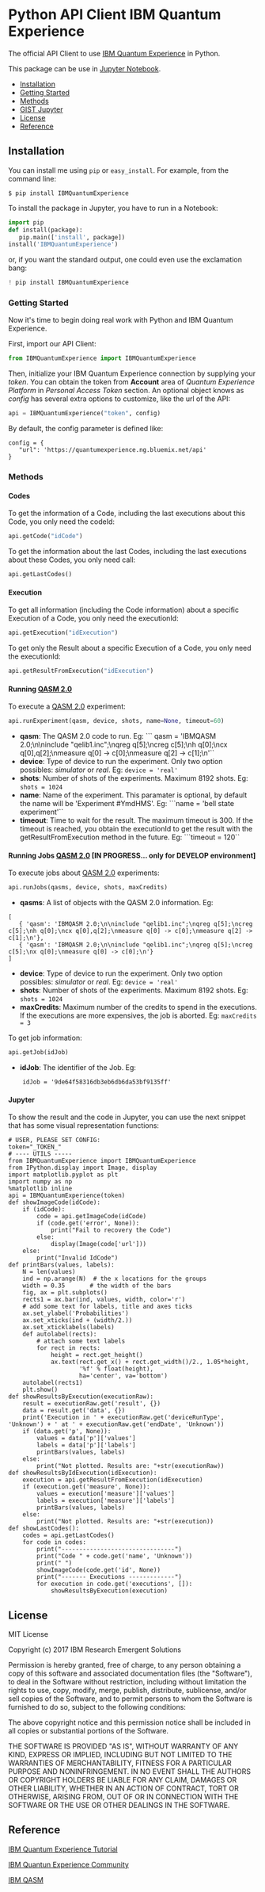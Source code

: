 # Python API Client IBM Quantum Experience

The official API Client to use [IBM Quantum Experience](https://quantumexperience.ng.bluemix.net/) in Python.

This package can be use in [Jupyter Notebook](https://jupyter.org/).

* [Installation](#installation)
* [Getting Started](#getting-started)
* [Methods](#methods)
* [GIST Jupyter](#jupyter)
* [License](#license)
* [Reference](#reference)

## Installation

You can install me using `pip` or `easy_install`. For example, from the command line:

    $ pip install IBMQuantumExperience

To install the package in Jupyter, you have to run in a Notebook:

```python
import pip
def install(package):
   pip.main(['install', package])
install('IBMQuantumExperience')
```

or, if you want the standard output, one could even use the exclamation bang:

```python
! pip install IBMQuantumExperience
```

### Getting Started

Now it's time to begin doing real work with Python and IBM Quantum Experience.

First, import our API Client:

```python
from IBMQuantumExperience import IBMQuantumExperience
```

Then, initialize your IBM Quantum Experience connection by supplying your *token*. You can obtain the token from **Account** area of *Quantum Experience Platform* in *Personal Access Token* section. An optional object knows as *config* has several extra options to customize, like the url of the API:

```python
api = IBMQuantumExperience("token", config)
```

By default, the config parameter is defined like:

```
config = {
   "url": 'https://quantumexperience.ng.bluemix.net/api'
}
```

### Methods

#### Codes

To get the information of a Code, including the last executions about this Code, you only need the codeId:

```python
api.getCode("idCode")
```

To get the information about the last Codes, including the last executions about these Codes, you only need call:

```python
api.getLastCodes()
```

#### Execution

To get all information (including the Code information) about a specific Execution of a Code, you only need the executionId:

```python
api.getExecution("idExecution")
```

To get only the Result about a specific Execution of a Code, you only need the executionId:

```python
api.getResultFromExecution("idExecution")
```

#### Running [QASM 2.0](https://github.com/IBMQuantum/QASM)

To execute a [QASM 2.0](https://github.com/IBMQuantum/QASM) experiment:

```python
api.runExperiment(qasm, device, shots, name=None, timeout=60)
```

- **qasm**: The QASM 2.0 code to run. Eg: 
``` qasm = 'IBMQASM 2.0;\n\ninclude "qelib1.inc";\nqreg q[5];\ncreg c[5];\nh q[0];\ncx q[0],q[2];\nmeasure q[0] -> c[0];\nmeasure q[2] -> c[1];\n'``
- **device**: Type of device to run the experiment. Only two option possibles: *simulator* or *real*. Eg:
```device = 'real' ```
- **shots**: Number of shots of the experiments. Maximum 8192 shots. Eg:
```shots = 1024 ```
- **name**: Name of the experiment. This paramater is optional, by default the name will be 'Experiment \#YmdHMS'. Eg:
```name = 'bell state experiment'``
- **timeout**: Time to wait for the result. The maximum timeout is 300. If the timeout is reached, you obtain the executionId to get the result with the getResultFromExecution method in the future. Eg:
```timeout = 120``

#### Running Jobs [QASM 2.0](https://github.com/IBMQuantum/QASM) [IN PROGRESS... only for DEVELOP environment]

To execute jobs about [QASM 2.0](https://github.com/IBMQuantum/QASM) experiments:

```python
api.runJobs(qasms, device, shots, maxCredits)
```

- **qasms**: A list of objects with the QASM 2.0 information. Eg: 
```
[
   { 'qasm': 'IBMQASM 2.0;\n\ninclude "qelib1.inc";\nqreg q[5];\ncreg c[5];\nh q[0];\ncx q[0],q[2];\nmeasure q[0] -> c[0];\nmeasure q[2] -> c[1];\n'},
   { 'qasm': 'IBMQASM 2.0;\n\ninclude "qelib1.inc";\nqreg q[5];\ncreg c[5];\nx q[0];\nmeasure q[0] -> c[0];\n'}
]
```
- **device**: Type of device to run the experiment. Only two option possibles: *simulator* or *real*. Eg:
```device = 'real' ```
- **shots**: Number of shots of the experiments. Maximum 8192 shots. Eg:
```shots = 1024 ```
- **maxCredits**: Maximum number of the credits to spend in the executions. If the executions are more expensives, the job is aborted. Eg:
```maxCredits = 3```

To get job information:

```python
api.getJob(idJob)
```

- **idJob**: The identifier of the Job. Eg: 
``` 
    idJob = '9de64f58316db3eb6db6da53bf9135ff'
```


#### Jupyter

To show the result and the code in Jupyter, you can use the next snippet that has some visual representation functions:

```
# USER, PLEASE SET CONFIG:
token="_TOKEN_"
# ---- UTILS -----
from IBMQuantumExperience import IBMQuantumExperience
from IPython.display import Image, display
import matplotlib.pyplot as plt
import numpy as np
%matplotlib inline
api = IBMQuantumExperience(token)
def showImageCode(idCode):
    if (idCode):
        code = api.getImageCode(idCode)
        if (code.get('error', None)):
            print("Fail to recovery the Code")
        else:
            display(Image(code['url']))
    else:
        print("Invalid IdCode")
def printBars(values, labels):
    N = len(values)
    ind = np.arange(N)  # the x locations for the groups
    width = 0.35       # the width of the bars
    fig, ax = plt.subplots()
    rects1 = ax.bar(ind, values, width, color='r')
    # add some text for labels, title and axes ticks
    ax.set_ylabel('Probabilities')
    ax.set_xticks(ind + (width/2.))
    ax.set_xticklabels(labels)
    def autolabel(rects):
        # attach some text labels
        for rect in rects:
            height = rect.get_height()
            ax.text(rect.get_x() + rect.get_width()/2., 1.05*height,
                    '%f' % float(height),
                    ha='center', va='bottom')
    autolabel(rects1)
    plt.show()
def showResultsByExecution(executionRaw):
    result = executionRaw.get('result', {})
    data = result.get('data', {})
    print('Execution in ' + executionRaw.get('deviceRunType', 'Unknown') + ' at ' + executionRaw.get('endDate', 'Unknown'))
    if (data.get('p', None)):
        values = data['p']['values']
        labels = data['p']['labels']
        printBars(values, labels)
    else:
        print("Not plotted. Results are: "+str(executionRaw))
def showResultsByIdExecution(idExecution):
    execution = api.getResultFromExecution(idExecution)
    if (execution.get('measure', None)):
        values = execution['measure']['values']
        labels = execution['measure']['labels']
        printBars(values, labels)
    else:
        print("Not plotted. Results are: "+str(execution))
def showLastCodes():
    codes = api.getLastCodes()
    for code in codes:
        print("--------------------------------")
        print("Code " + code.get('name', 'Unknown'))
        print(" ")
        showImageCode(code.get('id', None))
        print("------- Executions -------------")
        for execution in code.get('executions', []):
            showResultsByExecution(execution)
```

## License

MIT License

Copyright (c) 2017 IBM Research Emergent Solutions

Permission is hereby granted, free of charge, to any person obtaining a copy
of this software and associated documentation files (the "Software"), to deal
in the Software without restriction, including without limitation the rights
to use, copy, modify, merge, publish, distribute, sublicense, and/or sell
copies of the Software, and to permit persons to whom the Software is
furnished to do so, subject to the following conditions:

The above copyright notice and this permission notice shall be included in all
copies or substantial portions of the Software.

THE SOFTWARE IS PROVIDED "AS IS", WITHOUT WARRANTY OF ANY KIND, EXPRESS OR
IMPLIED, INCLUDING BUT NOT LIMITED TO THE WARRANTIES OF MERCHANTABILITY,
FITNESS FOR A PARTICULAR PURPOSE AND NONINFRINGEMENT. IN NO EVENT SHALL THE
AUTHORS OR COPYRIGHT HOLDERS BE LIABLE FOR ANY CLAIM, DAMAGES OR OTHER
LIABILITY, WHETHER IN AN ACTION OF CONTRACT, TORT OR OTHERWISE, ARISING FROM,
OUT OF OR IN CONNECTION WITH THE SOFTWARE OR THE USE OR OTHER DEALINGS IN THE
SOFTWARE.

## Reference

[IBM Quantum Experience Tutorial](https://quantumexperience.ng.bluemix.net/qstage/#/tutorial?sectionId=c59b3710b928891a1420190148a72cce&pageIndex=0)

[IBM Quantun Experience Community](https://quantumexperience.ng.bluemix.net/qstage/#/community)

[IBM QASM](https://github.com/IBMQuantum/QASM)
